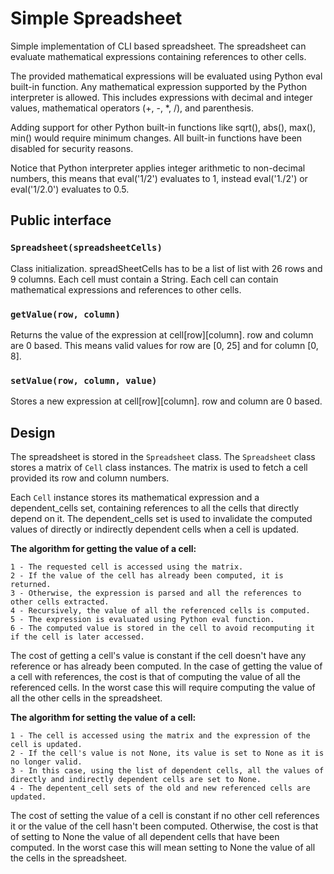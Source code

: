 Simple Spreadsheet
==================

Simple implementation of CLI based spreadsheet. The spreadsheet can evaluate mathematical expressions containing references to other cells.

The provided mathematical expressions will be evaluated using Python eval built-in function.
Any mathematical expression supported by the Python interpreter is allowed. This includes expressions with decimal and integer values, mathematical operators (+, -, *, /), and parenthesis.

Adding support for other Python built-in functions like sqrt(), abs(), max(), min() would require minimum changes. All built-in functions have been disabled for security reasons.

Notice that Python interpreter applies integer arithmetic to non-decimal numbers, this means that eval('1/2') evaluates to 1, instead eval('1./2') or eval('1/2.0') evaluates to 0.5.


## Public interface

### `Spreadsheet(spreadsheetCells)`

Class initialization. spreadSheetCells has to be a list of list with 26 rows and 9 columns.
Each cell must contain a String. Each cell can contain mathematical expressions and references to other cells.

### `getValue(row, column)`

Returns the value of the expression at cell[row][column].
row and column are 0 based. This means valid values for row are [0, 25] and for column [0, 8].

### `setValue(row, column, value)`

Stores a new expression at cell[row][column]. row and column are 0 based.


## Design

The spreadsheet is stored in the `Spreadsheet` class. The `Spreadsheet` class stores a matrix of `Cell` class instances.
The matrix is used to fetch a cell provided its row and column numbers.

Each `Cell` instance stores its mathematical expression and a dependent_cells set, containing references to all the cells that directly depend on it.
The dependent_cells set is used to invalidate the computed values of directly or indirectly dependent cells when a cell is updated.

**The algorithm for getting the value of a cell:**

    1 - The requested cell is accessed using the matrix.
    2 - If the value of the cell has already been computed, it is returned.
    3 - Otherwise, the expression is parsed and all the references to other cells extracted.
    4 - Recursively, the value of all the referenced cells is computed.
    5 - The expression is evaluated using Python eval function.
    6 - The computed value is stored in the cell to avoid recomputing it if the cell is later accessed.

The cost of getting a cell's value is constant if the cell doesn't have any reference or has already been computed.
In the case of getting the value of a cell with references, the cost is that of computing the value of all the referenced cells.
In the worst case this will require computing the value of all the other cells in the spreadsheet.

**The algorithm for setting the value of a cell:**

    1 - The cell is accessed using the matrix and the expression of the cell is updated.
    2 - If the cell's value is not None, its value is set to None as it is no longer valid.
    3 - In this case, using the list of dependent cells, all the values of directly and indirectly dependent cells are set to None.
    4 - The depentent_cell sets of the old and new referenced cells are updated.

The cost of setting the value of a cell is constant if no other cell references it or the value of the cell hasn't been computed.
Otherwise, the cost is that of setting to None the value of all dependent cells that have been computed. In the worst case this will mean setting to None the value of all the cells in the spreadsheet.
